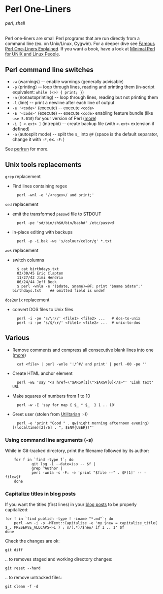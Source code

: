 # Perl One-Liners
###### perl, shell

Perl one-liners are small Perl programs that are run directly from a command line (ex. on Unix/Linux, Cygwin). For a deeper dive see [Famous Perl One-Liners Explained](http://www.catonmat.net/blog/perl-one-liners-explained-part-one/). If you want a book, have a look at [Minimal Perl for UNIX and Linux People](http://www.amazon.com/Minimal-Perl-UNIX-Linux-People/dp/1932394508/ref=sr_1_1?ie=UTF8&qid=1358096838&sr=8-1&keywords=minimal+perl+for+unix).


## Perl command line switches 

* `-w` (warnings) -- enable warnings (generally advisable)
* `-p` (printing) -- loop through lines, reading and printing them (in-script equivalent: `while (<>) { print; }`)
* `-n` (nonautoprinting) -- loop through lines, reading but not printing them
* `-l` (line) -- print a newline after each line of output
* `-e '<code>'` (execute) -- execute `<code>`
* `-E '<code>'` (execute) -- execute `<code>` enabling feature bundle (like `use 5.010`) for your version of Perl ([more](http://perldoc.perl.org/feature.html#IMPLICIT-LOADING))
* `-i [ <.ext> ]` (intrepid) -- create backup file (with `<.ext>` extension if defined)
* `-a` (autosplit mode) -- split the `$_` into `@F` (space is the default separator, change it with `-F`, ex. `-F:`)

See [perlrun](http://perldoc.perl.org/perlrun.html) for more.

## Unix tools replacements

`grep` replacement

* Find lines containing regex

        perl -wnl -e '/<regex>/ and print;'

`sed` replacement

* emit the transformed `passwd` file to STDOUT

        perl -pe 's#/bin/sh$#/bin/bash#' /etc/passwd
* in-place editing with backups

        perl -p -i.bak -we 's/colour/color/g' *.txt

`awk` replacement

* switch columns

        $ cat birthdays.txt
        03/30/45 Eric Clapton
        11/27/42 Jimi Hendrix
        06/24/44 Jeff Beck
        $ perl -wnla -e '($date, $name)=@F; print "$name $date";' birthdays.txt    ## omitted field is undef

`dos2unix` replacement

* convert DOS files to Unix files

        perl -i -pe 's/\r//' <file1> <file2> ...   # dos-to-unix
        perl -i -pe 's/$/\r/' <file1> <file2> ...  # unix-to-dos

## Various

* Remove comments and compress all consecutive blank lines into one ([more](http://www.catonmat.net/blog/perl-one-liners-explained-part-one/))

        cat <file> | perl -wnle '!/^#/ and print' | perl -00 -pe ''

* Create HTML anchor element

        perl -wE 'say "<a href=\"$ARGV[1]\">$ARGV[0]</a>"' 'Link text' URL

* Make squares of numbers from 1 to 10

        perl -w -E 'say for map { $_ * $_  } 1 .. 10'

* Greet user (stolen from [Utilitarian](http://perlmonks.org/?node_id=681898) :-))

        perl -e 'print "Good " . qw(night morning afternoon evening)[(localtime)[2]/6] . ", $ENV{USER}!"'

### Using command line arguments (-s)

While in Git-tracked directory, print the filename followed by its author:

        for f in `find -type f`; do 
                git log -1 --date=iso -- $f |
                grep ^Author |
                perl -wnla -s -F: -e 'print "$file --" . $F[1]' -- -file=$f
        done

### Capitalize titles in blog posts

If you want the titles (first lines) in your [blog posts](https://github.com/jreisinger/blog/tree/master/publish) to be properly capitalized:

    for f in `find publish -type f -iname "*.md"`; do
        perl -wn -i -p -MText::Capitalize -e 'my $new = capitalize_title( $_, PRESERVE_ALLCAPS=>1 ) ; s/(.*)/$new/ if 1 .. 1' $f
    done

Check the changes are ok:

    git diff
    
.. to removes staged and working directory changes:

    git reset --hard

.. to remove untracked files:

    git clean -f -d
